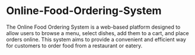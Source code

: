 # Online-Food-Ordering-System
The Online Food Ordering System is a web-based platform designed to allow users to browse a menu, select dishes, add them to a cart, and place orders online. This system aims to provide a convenient and efficient way for customers to order food from a restaurant or eatery.
